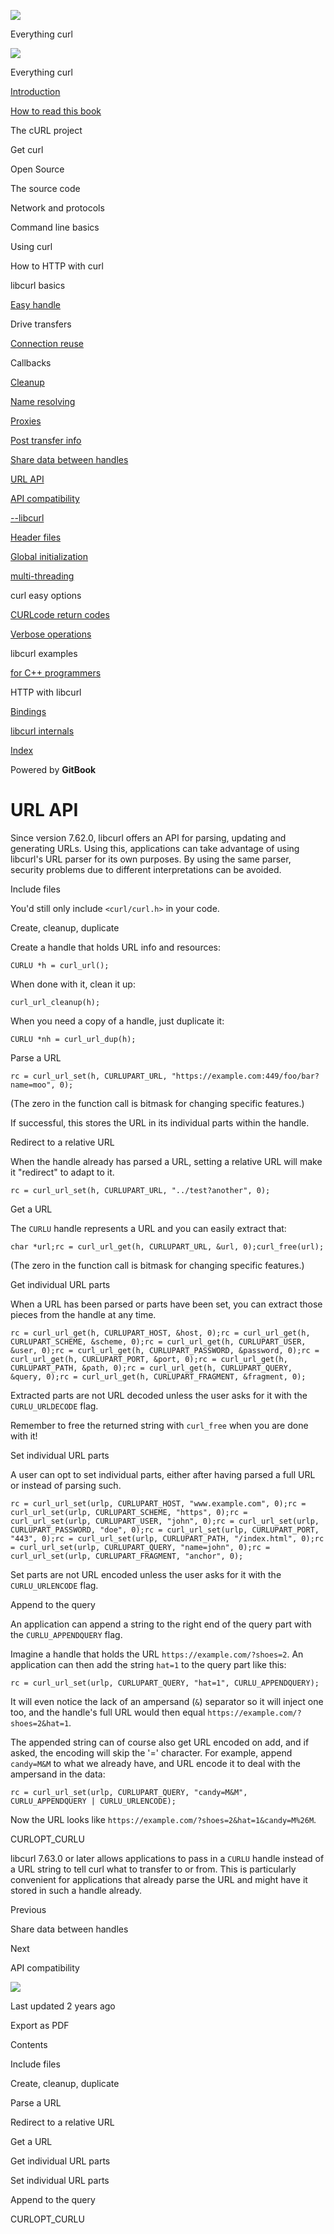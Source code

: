 <a href="../index.html" class="link-a079aa82--primary-53a25e66--logoLink-10d08504"></a>

<img src="https://gblobscdn.gitbook.com/orgs%2F-LxuH0qSm4xO9nWfEBlB%2Favatar.png?alt=media" class="image-67b14f24--avatar-1c1d03ec" />

<span class="text-4505230f--UIH400-4e41e82a--textContentFamily-49a318e1--spaceNameText-677c2969">Everything curl</span>

<a href="../index.html" class="link-a079aa82--primary-53a25e66--logoLink-10d08504"></a>

<img src="https://gblobscdn.gitbook.com/orgs%2F-LxuH0qSm4xO9nWfEBlB%2Favatar.png?alt=media" class="image-67b14f24--avatar-1c1d03ec" />

<span class="text-4505230f--UIH400-4e41e82a--textContentFamily-49a318e1--spaceNameText-677c2969">Everything curl</span>

<a href="../index.html" class="navButton-94f2579c--navButtonClickable-161b88ca"><span class="text-4505230f--UIH300-2063425d--textContentFamily-49a318e1--navButtonLabel-14a4968f">Introduction</span></a>

<a href="../how-to-read.html" class="navButton-94f2579c--navButtonClickable-161b88ca"><span class="text-4505230f--UIH300-2063425d--textContentFamily-49a318e1--navButtonLabel-14a4968f">How to read this book</span></a>

<span class="text-4505230f--UIH300-2063425d--textContentFamily-49a318e1--navButtonLabel-14a4968f">The cURL project</span>

<span class="text-4505230f--UIH300-2063425d--textContentFamily-49a318e1--navButtonLabel-14a4968f">Get curl</span>

<span class="text-4505230f--UIH300-2063425d--textContentFamily-49a318e1--navButtonLabel-14a4968f">Open Source</span>

<span class="text-4505230f--UIH300-2063425d--textContentFamily-49a318e1--navButtonLabel-14a4968f">The source code</span>

<span class="text-4505230f--UIH300-2063425d--textContentFamily-49a318e1--navButtonLabel-14a4968f">Network and protocols</span>

<span class="text-4505230f--UIH300-2063425d--textContentFamily-49a318e1--navButtonLabel-14a4968f">Command line basics</span>

<span class="text-4505230f--UIH300-2063425d--textContentFamily-49a318e1--navButtonLabel-14a4968f">Using curl</span>

<span class="text-4505230f--UIH300-2063425d--textContentFamily-49a318e1--navButtonLabel-14a4968f">How to HTTP with curl</span>

<span class="text-4505230f--UIH300-2063425d--textContentFamily-49a318e1--navButtonLabel-14a4968f">libcurl basics</span>

<a href="easyhandle.html" class="navButton-94f2579c--pageItemWithChildrenNested-2c5d8183--navButtonClickable-161b88ca"><span class="text-4505230f--UIH300-2063425d--textContentFamily-49a318e1--navButtonLabel-14a4968f">Easy handle</span></a>

<span class="text-4505230f--UIH300-2063425d--textContentFamily-49a318e1--navButtonLabel-14a4968f">Drive transfers</span>

<a href="connectionreuse.html" class="navButton-94f2579c--pageItemWithChildrenNested-2c5d8183--navButtonClickable-161b88ca"><span class="text-4505230f--UIH300-2063425d--textContentFamily-49a318e1--navButtonLabel-14a4968f">Connection reuse</span></a>

<span class="text-4505230f--UIH300-2063425d--textContentFamily-49a318e1--navButtonLabel-14a4968f">Callbacks</span>

<a href="cleanup.html" class="navButton-94f2579c--pageItemWithChildrenNested-2c5d8183--navButtonClickable-161b88ca"><span class="text-4505230f--UIH300-2063425d--textContentFamily-49a318e1--navButtonLabel-14a4968f">Cleanup</span></a>

<a href="names.html" class="navButton-94f2579c--pageItemWithChildrenNested-2c5d8183--navButtonClickable-161b88ca"><span class="text-4505230f--UIH300-2063425d--textContentFamily-49a318e1--navButtonLabel-14a4968f">Name resolving</span></a>

<a href="proxies.html" class="navButton-94f2579c--pageItemWithChildrenNested-2c5d8183--navButtonClickable-161b88ca"><span class="text-4505230f--UIH300-2063425d--textContentFamily-49a318e1--navButtonLabel-14a4968f">Proxies</span></a>

<a href="getinfo.html" class="navButton-94f2579c--pageItemWithChildrenNested-2c5d8183--navButtonClickable-161b88ca"><span class="text-4505230f--UIH300-2063425d--textContentFamily-49a318e1--navButtonLabel-14a4968f">Post transfer info</span></a>

<a href="sharing.html" class="navButton-94f2579c--pageItemWithChildrenNested-2c5d8183--navButtonClickable-161b88ca"><span class="text-4505230f--UIH300-2063425d--textContentFamily-49a318e1--navButtonLabel-14a4968f">Share data between handles</span></a>

<a href="url.html" class="navButton-94f2579c--pageItemWithChildrenNested-2c5d8183--navButtonClickable-161b88ca--navButtonOpened-6a88552e"><span class="text-4505230f--UIH300-2063425d--textContentFamily-49a318e1--navButtonLabel-14a4968f">URL API</span></a>

<a href="api.html" class="navButton-94f2579c--pageItemWithChildrenNested-2c5d8183--navButtonClickable-161b88ca"><span class="text-4505230f--UIH300-2063425d--textContentFamily-49a318e1--navButtonLabel-14a4968f">API compatibility</span></a>

<a href="libcurl.html" class="navButton-94f2579c--pageItemWithChildrenNested-2c5d8183--navButtonClickable-161b88ca"><span class="text-4505230f--UIH300-2063425d--textContentFamily-49a318e1--navButtonLabel-14a4968f">--libcurl</span></a>

<a href="headers.html" class="navButton-94f2579c--pageItemWithChildrenNested-2c5d8183--navButtonClickable-161b88ca"><span class="text-4505230f--UIH300-2063425d--textContentFamily-49a318e1--navButtonLabel-14a4968f">Header files</span></a>

<a href="globalinit.html" class="navButton-94f2579c--pageItemWithChildrenNested-2c5d8183--navButtonClickable-161b88ca"><span class="text-4505230f--UIH300-2063425d--textContentFamily-49a318e1--navButtonLabel-14a4968f">Global initialization</span></a>

<a href="threading.html" class="navButton-94f2579c--pageItemWithChildrenNested-2c5d8183--navButtonClickable-161b88ca"><span class="text-4505230f--UIH300-2063425d--textContentFamily-49a318e1--navButtonLabel-14a4968f">multi-threading</span></a>

<span class="text-4505230f--UIH300-2063425d--textContentFamily-49a318e1--navButtonLabel-14a4968f">curl easy options</span>

<a href="curlcode.html" class="navButton-94f2579c--pageItemWithChildrenNested-2c5d8183--navButtonClickable-161b88ca"><span class="text-4505230f--UIH300-2063425d--textContentFamily-49a318e1--navButtonLabel-14a4968f">CURLcode return codes</span></a>

<a href="verbose.html" class="navButton-94f2579c--pageItemWithChildrenNested-2c5d8183--navButtonClickable-161b88ca"><span class="text-4505230f--UIH300-2063425d--textContentFamily-49a318e1--navButtonLabel-14a4968f">Verbose operations</span></a>

<span class="text-4505230f--UIH300-2063425d--textContentFamily-49a318e1--navButtonLabel-14a4968f">libcurl examples</span>

<a href="cplusplus.html" class="navButton-94f2579c--pageItemWithChildrenNested-2c5d8183--navButtonClickable-161b88ca"><span class="text-4505230f--UIH300-2063425d--textContentFamily-49a318e1--navButtonLabel-14a4968f">for C++ programmers</span></a>

<span class="text-4505230f--UIH300-2063425d--textContentFamily-49a318e1--navButtonLabel-14a4968f">HTTP with libcurl</span>

<a href="../bindings.html" class="navButton-94f2579c--navButtonClickable-161b88ca"><span class="text-4505230f--UIH300-2063425d--textContentFamily-49a318e1--navButtonLabel-14a4968f">Bindings</span></a>

<a href="../internals.html" class="navButton-94f2579c--navButtonClickable-161b88ca"><span class="text-4505230f--UIH300-2063425d--textContentFamily-49a318e1--navButtonLabel-14a4968f">libcurl internals</span></a>

<a href="../bookindex.html" class="navButton-94f2579c--navButtonClickable-161b88ca"><span class="text-4505230f--UIH300-2063425d--textContentFamily-49a318e1--navButtonLabel-14a4968f">Index</span></a>

<a href="https://www.gitbook.com/?utm_source=content&amp;utm_medium=trademark&amp;utm_campaign=curl-1" class="reset-3c756112--trademark-a8da4b94"></a>

<span class="text-4505230f--TextH200-a3425406--textUIFamily-5ebd8e40">Powered by **GitBook**</span>

# <span class="text-4505230f--DisplayH900-bfb998fa--textContentFamily-49a318e1">URL API</span>

<span class="text-4505230f--UIH300-2063425d--textUIFamily-5ebd8e40--text-8ee2c8b2"></span>

<span class="text-4505230f--UIH300-2063425d--textUIFamily-5ebd8e40--text-8ee2c8b2"></span>

<span class="text-4505230f--TextH400-3033861f--textContentFamily-49a318e1"><span data-key="0728533b55464c3eb1f3871bb4a95ea2"><span data-offset-key="0728533b55464c3eb1f3871bb4a95ea2:0">Since version 7.62.0, libcurl offers an API for parsing, updating and generating URLs. Using this, applications can take advantage of using libcurl's URL parser for its own purposes. By using the same parser, security problems due to different interpretations can be avoided.</span></span></span>

<span class="text-4505230f--HeadingH700-04e1a2a3--textContentFamily-49a318e1"><span data-key="0ac02092041545b0bd1b70baaabca5fd"><span data-offset-key="0ac02092041545b0bd1b70baaabca5fd:0">Include files</span></span></span>

<span class="text-4505230f--TextH400-3033861f--textContentFamily-49a318e1"><span data-key="9c7e483d76484c6ba7185ecbec69d9fa"><span data-offset-key="9c7e483d76484c6ba7185ecbec69d9fa:0">You'd still only include </span><span data-offset-key="9c7e483d76484c6ba7185ecbec69d9fa:1">`<curl/curl.h>`</span><span data-offset-key="9c7e483d76484c6ba7185ecbec69d9fa:2"> in your code.</span></span></span>

<span class="text-4505230f--HeadingH700-04e1a2a3--textContentFamily-49a318e1"><span data-key="b4663225ff9344d783c75eab5c396fe5"><span data-offset-key="b4663225ff9344d783c75eab5c396fe5:0">Create, cleanup, duplicate</span></span></span>

<span class="text-4505230f--TextH400-3033861f--textContentFamily-49a318e1"><span data-key="b391a05a927049d4bb0cc4224793886f"><span data-offset-key="b391a05a927049d4bb0cc4224793886f:0">Create a handle that holds URL info and resources:</span></span></span>

    CURLU *h = curl_url();

<span class="text-4505230f--TextH400-3033861f--textContentFamily-49a318e1"><span data-key="010ae425e22241489c0d0254c23a820c"><span data-offset-key="010ae425e22241489c0d0254c23a820c:0">When done with it, clean it up:</span></span></span>

    curl_url_cleanup(h);

<span class="text-4505230f--TextH400-3033861f--textContentFamily-49a318e1"><span data-key="415ff41f472a4f429f0724b5e2e273b7"><span data-offset-key="415ff41f472a4f429f0724b5e2e273b7:0">When you need a copy of a handle, just duplicate it:</span></span></span>

    CURLU *nh = curl_url_dup(h);

<span class="text-4505230f--HeadingH700-04e1a2a3--textContentFamily-49a318e1"><span data-key="f465cecbd34644ea9993f7a4d05d0603"><span data-offset-key="f465cecbd34644ea9993f7a4d05d0603:0">Parse a URL</span></span></span>

    rc = curl_url_set(h, CURLUPART_URL, "https://example.com:449/foo/bar?name=moo", 0);

<span class="text-4505230f--TextH400-3033861f--textContentFamily-49a318e1"><span data-key="46b26c9b80c948038481ef74982b7b76"><span data-offset-key="46b26c9b80c948038481ef74982b7b76:0">(The zero in the function call is bitmask for changing specific features.)</span></span></span>

<span class="text-4505230f--TextH400-3033861f--textContentFamily-49a318e1"><span data-key="1cd200a5813f44f9bd52c13bc91d7323"><span data-offset-key="1cd200a5813f44f9bd52c13bc91d7323:0">If successful, this stores the URL in its individual parts within the handle.</span></span></span>

<span class="text-4505230f--HeadingH700-04e1a2a3--textContentFamily-49a318e1"><span data-key="08829319028441889890164407545c09"><span data-offset-key="08829319028441889890164407545c09:0">Redirect to a relative URL</span></span></span>

<span class="text-4505230f--TextH400-3033861f--textContentFamily-49a318e1"><span data-key="b378d428f88148109f31c1e80289e044"><span data-offset-key="b378d428f88148109f31c1e80289e044:0">When the handle already has parsed a URL, setting a relative URL will make it "redirect" to adapt to it.</span></span></span>

    rc = curl_url_set(h, CURLUPART_URL, "../test?another", 0);

<span class="text-4505230f--HeadingH700-04e1a2a3--textContentFamily-49a318e1"><span data-key="231641af1c974fa595d94344588b4599"><span data-offset-key="231641af1c974fa595d94344588b4599:0">Get a URL</span></span></span>

<span class="text-4505230f--TextH400-3033861f--textContentFamily-49a318e1"><span data-key="f7d625312efa41af83b4737441461049"><span data-offset-key="f7d625312efa41af83b4737441461049:0">The </span><span data-offset-key="f7d625312efa41af83b4737441461049:1">`CURLU`</span><span data-offset-key="f7d625312efa41af83b4737441461049:2"> handle represents a URL and you can easily extract that:</span></span></span>

    char *url;rc = curl_url_get(h, CURLUPART_URL, &url, 0);curl_free(url);

<span class="text-4505230f--TextH400-3033861f--textContentFamily-49a318e1"><span data-key="57fbc9d607984d618befeae142cebb02"><span data-offset-key="57fbc9d607984d618befeae142cebb02:0">(The zero in the function call is bitmask for changing specific features.)</span></span></span>

<span class="text-4505230f--HeadingH700-04e1a2a3--textContentFamily-49a318e1"><span data-key="d695f6a48b814a42ab3a2cc16d574493"><span data-offset-key="d695f6a48b814a42ab3a2cc16d574493:0">Get individual URL parts</span></span></span>

<span class="text-4505230f--TextH400-3033861f--textContentFamily-49a318e1"><span data-key="8fa3ad516b514b4baa8f926993efc49e"><span data-offset-key="8fa3ad516b514b4baa8f926993efc49e:0">When a URL has been parsed or parts have been set, you can extract those pieces from the handle at any time.</span></span></span>

    rc = curl_url_get(h, CURLUPART_HOST, &host, 0);rc = curl_url_get(h, CURLUPART_SCHEME, &scheme, 0);rc = curl_url_get(h, CURLUPART_USER, &user, 0);rc = curl_url_get(h, CURLUPART_PASSWORD, &password, 0);rc = curl_url_get(h, CURLUPART_PORT, &port, 0);rc = curl_url_get(h, CURLUPART_PATH, &path, 0);rc = curl_url_get(h, CURLUPART_QUERY, &query, 0);rc = curl_url_get(h, CURLUPART_FRAGMENT, &fragment, 0);

<span class="text-4505230f--TextH400-3033861f--textContentFamily-49a318e1"><span data-key="90cb4881ed194d5299412b51867d3292"><span data-offset-key="90cb4881ed194d5299412b51867d3292:0">Extracted parts are not URL decoded unless the user asks for it with the </span><span data-offset-key="90cb4881ed194d5299412b51867d3292:1">`CURLU_URLDECODE`</span><span data-offset-key="90cb4881ed194d5299412b51867d3292:2"> flag.</span></span></span>

<span class="text-4505230f--TextH400-3033861f--textContentFamily-49a318e1"><span data-key="71c3abf482a04ac5962d8e104c9e8d76"><span data-offset-key="71c3abf482a04ac5962d8e104c9e8d76:0">Remember to free the returned string with </span><span data-offset-key="71c3abf482a04ac5962d8e104c9e8d76:1">`curl_free`</span><span data-offset-key="71c3abf482a04ac5962d8e104c9e8d76:2"> when you are done with it!</span></span></span>

<span class="text-4505230f--HeadingH700-04e1a2a3--textContentFamily-49a318e1"><span data-key="69c75fa5538c4d6a85ce2a49ef5454e9"><span data-offset-key="69c75fa5538c4d6a85ce2a49ef5454e9:0">Set individual URL parts</span></span></span>

<span class="text-4505230f--TextH400-3033861f--textContentFamily-49a318e1"><span data-key="c5646670e006488ab29f3bdac898cdcb"><span data-offset-key="c5646670e006488ab29f3bdac898cdcb:0">A user can opt to set individual parts, either after having parsed a full URL or instead of parsing such.</span></span></span>

    rc = curl_url_set(urlp, CURLUPART_HOST, "www.example.com", 0);rc = curl_url_set(urlp, CURLUPART_SCHEME, "https", 0);rc = curl_url_set(urlp, CURLUPART_USER, "john", 0);rc = curl_url_set(urlp, CURLUPART_PASSWORD, "doe", 0);rc = curl_url_set(urlp, CURLUPART_PORT, "443", 0);rc = curl_url_set(urlp, CURLUPART_PATH, "/index.html", 0);rc = curl_url_set(urlp, CURLUPART_QUERY, "name=john", 0);rc = curl_url_set(urlp, CURLUPART_FRAGMENT, "anchor", 0);

<span class="text-4505230f--TextH400-3033861f--textContentFamily-49a318e1"><span data-key="28cf6742152f4437a5f0d6fe4ea1287b"><span data-offset-key="28cf6742152f4437a5f0d6fe4ea1287b:0">Set parts are not URL encoded unless the user asks for it with the </span><span data-offset-key="28cf6742152f4437a5f0d6fe4ea1287b:1">`CURLU_URLENCODE`</span><span data-offset-key="28cf6742152f4437a5f0d6fe4ea1287b:2"> flag.</span></span></span>

<span class="text-4505230f--HeadingH700-04e1a2a3--textContentFamily-49a318e1"><span data-key="46bffdce79744e619ec0e36729bc025c"><span data-offset-key="46bffdce79744e619ec0e36729bc025c:0">Append to the query</span></span></span>

<span class="text-4505230f--TextH400-3033861f--textContentFamily-49a318e1"><span data-key="cd305dcb44624e569a63f3ca77779481"><span data-offset-key="cd305dcb44624e569a63f3ca77779481:0">An application can append a string to the right end of the query part with the </span><span data-offset-key="cd305dcb44624e569a63f3ca77779481:1">`CURLU_APPENDQUERY`</span><span data-offset-key="cd305dcb44624e569a63f3ca77779481:2"> flag.</span></span></span>

<span class="text-4505230f--TextH400-3033861f--textContentFamily-49a318e1"><span data-key="d53781a2fd714a6aa1035f4de3f074b4"><span data-offset-key="d53781a2fd714a6aa1035f4de3f074b4:0">Imagine a handle that holds the URL </span><span data-offset-key="d53781a2fd714a6aa1035f4de3f074b4:1">`https://example.com/?shoes=2`</span><span data-offset-key="d53781a2fd714a6aa1035f4de3f074b4:2">. An application can then add the string </span><span data-offset-key="d53781a2fd714a6aa1035f4de3f074b4:3">`hat=1`</span><span data-offset-key="d53781a2fd714a6aa1035f4de3f074b4:4"> to the query part like this:</span></span></span>

    rc = curl_url_set(urlp, CURLUPART_QUERY, "hat=1", CURLU_APPENDQUERY);

<span class="text-4505230f--TextH400-3033861f--textContentFamily-49a318e1"><span data-key="ac513f77af0f458cac9b870e3440fe33"><span data-offset-key="ac513f77af0f458cac9b870e3440fe33:0">It will even notice the lack of an ampersand (</span><span data-offset-key="ac513f77af0f458cac9b870e3440fe33:1">`&`</span><span data-offset-key="ac513f77af0f458cac9b870e3440fe33:2">) separator so it will inject one too, and the handle's full URL would then equal </span><span data-offset-key="ac513f77af0f458cac9b870e3440fe33:3">`https://example.com/?shoes=2&hat=1`</span><span data-offset-key="ac513f77af0f458cac9b870e3440fe33:4">.</span></span></span>

<span class="text-4505230f--TextH400-3033861f--textContentFamily-49a318e1"><span data-key="d9c0066a63e84b638f68c71fc1edbb8e"><span data-offset-key="d9c0066a63e84b638f68c71fc1edbb8e:0">The appended string can of course also get URL encoded on add, and if asked, the encoding will skip the '=' character. For example, append </span><span data-offset-key="d9c0066a63e84b638f68c71fc1edbb8e:1">`candy=M&M`</span><span data-offset-key="d9c0066a63e84b638f68c71fc1edbb8e:2"> to what we already have, and URL encode it to deal with the ampersand in the data:</span></span></span>

    rc = curl_url_set(urlp, CURLUPART_QUERY, "candy=M&M", CURLU_APPENDQUERY | CURLU_URLENCODE);

<span class="text-4505230f--TextH400-3033861f--textContentFamily-49a318e1"><span data-key="db1b5b9399284edcb42d53c78e9bb5ef"><span data-offset-key="db1b5b9399284edcb42d53c78e9bb5ef:0">Now the URL looks like </span><span data-offset-key="db1b5b9399284edcb42d53c78e9bb5ef:1">`https://example.com/?shoes=2&hat=1&candy=M%26M`</span><span data-offset-key="db1b5b9399284edcb42d53c78e9bb5ef:2">.</span></span></span>

<span class="text-4505230f--HeadingH700-04e1a2a3--textContentFamily-49a318e1"><span data-key="9b8b40dec76c43f4bea977df0b0df539"><span data-offset-key="9b8b40dec76c43f4bea977df0b0df539:0">CURLOPT_CURLU</span></span></span>

<span class="text-4505230f--TextH400-3033861f--textContentFamily-49a318e1"><span data-key="bbfdfb53c0524aeba95baadd52865706"><span data-offset-key="bbfdfb53c0524aeba95baadd52865706:0">libcurl 7.63.0 or later allows applications to pass in a </span><span data-offset-key="bbfdfb53c0524aeba95baadd52865706:1">`CURLU`</span><span data-offset-key="bbfdfb53c0524aeba95baadd52865706:2"> handle instead of a URL string to tell curl what to transfer to or from. This is particularly convenient for applications that already parse the URL and might have it stored in such a handle already.</span></span></span>

<a href="sharing.html" class="reset-3c756112--card-6570f064--whiteCard-fff091a4--cardPrevious-56a5e674"></a>

<span class="text-4505230f--TextH200-a3425406--textContentFamily-49a318e1">Previous</span>

<span class="text-4505230f--UIH400-4e41e82a--textContentFamily-49a318e1">Share data between handles</span>

<a href="api.html" class="reset-3c756112--card-6570f064--whiteCard-fff091a4--cardNext-19241c42"></a>

<span class="text-4505230f--TextH200-a3425406--textContentFamily-49a318e1">Next</span>

<span class="text-4505230f--UIH400-4e41e82a--textContentFamily-49a318e1">API compatibility</span>

<img src="https://avatars.githubusercontent.com/u/66654881?v=4" class="image-67b14f24--avatar-1c1d03ec" />

<span class="text-4505230f--TextH200-a3425406--textContentFamily-49a318e1">Last updated 2 years ago</span>

<span class="text-4505230f--UIH300-2063425d--textUIFamily-5ebd8e40">Export as PDF</span>

<span class="text-4505230f--InfoH100-1e92e1d1--textContentFamily-49a318e1">Contents</span>

<a href="url.html#include-files" class="reset-3c756112--menuItem-aa02f6ec--menuItemLight-757d5235--menuItemInline-173bdf97--pageTocItem-f4427024"></a>

<span class="text-4505230f--UIH300-2063425d--textContentFamily-49a318e1"><span class="text-4505230f--UIH200-50ead35f--textContentFamily-49a318e1">Include files</span></span>

<a href="url.html#create-cleanup-duplicate" class="reset-3c756112--menuItem-aa02f6ec--menuItemLight-757d5235--menuItemInline-173bdf97--pageTocItem-f4427024"></a>

<span class="text-4505230f--UIH300-2063425d--textContentFamily-49a318e1"><span class="text-4505230f--UIH200-50ead35f--textContentFamily-49a318e1">Create, cleanup, duplicate</span></span>

<a href="url.html#parse-a-url" class="reset-3c756112--menuItem-aa02f6ec--menuItemLight-757d5235--menuItemInline-173bdf97--pageTocItem-f4427024"></a>

<span class="text-4505230f--UIH300-2063425d--textContentFamily-49a318e1"><span class="text-4505230f--UIH200-50ead35f--textContentFamily-49a318e1">Parse a URL</span></span>

<a href="url.html#redirect-to-a-relative-url" class="reset-3c756112--menuItem-aa02f6ec--menuItemLight-757d5235--menuItemInline-173bdf97--pageTocItem-f4427024"></a>

<span class="text-4505230f--UIH300-2063425d--textContentFamily-49a318e1"><span class="text-4505230f--UIH200-50ead35f--textContentFamily-49a318e1">Redirect to a relative URL</span></span>

<a href="url.html#get-a-url" class="reset-3c756112--menuItem-aa02f6ec--menuItemLight-757d5235--menuItemInline-173bdf97--pageTocItem-f4427024"></a>

<span class="text-4505230f--UIH300-2063425d--textContentFamily-49a318e1"><span class="text-4505230f--UIH200-50ead35f--textContentFamily-49a318e1">Get a URL</span></span>

<a href="url.html#get-individual-url-parts" class="reset-3c756112--menuItem-aa02f6ec--menuItemLight-757d5235--menuItemInline-173bdf97--pageTocItem-f4427024"></a>

<span class="text-4505230f--UIH300-2063425d--textContentFamily-49a318e1"><span class="text-4505230f--UIH200-50ead35f--textContentFamily-49a318e1">Get individual URL parts</span></span>

<a href="url.html#set-individual-url-parts" class="reset-3c756112--menuItem-aa02f6ec--menuItemLight-757d5235--menuItemInline-173bdf97--pageTocItem-f4427024"></a>

<span class="text-4505230f--UIH300-2063425d--textContentFamily-49a318e1"><span class="text-4505230f--UIH200-50ead35f--textContentFamily-49a318e1">Set individual URL parts</span></span>

<a href="url.html#append-to-the-query" class="reset-3c756112--menuItem-aa02f6ec--menuItemLight-757d5235--menuItemInline-173bdf97--pageTocItem-f4427024"></a>

<span class="text-4505230f--UIH300-2063425d--textContentFamily-49a318e1"><span class="text-4505230f--UIH200-50ead35f--textContentFamily-49a318e1">Append to the query</span></span>

<a href="url.html#curlopt_curlu" class="reset-3c756112--menuItem-aa02f6ec--menuItemLight-757d5235--menuItemInline-173bdf97--pageTocItem-f4427024"></a>

<span class="text-4505230f--UIH300-2063425d--textContentFamily-49a318e1"><span class="text-4505230f--UIH200-50ead35f--textContentFamily-49a318e1">CURLOPT_CURLU</span></span>
